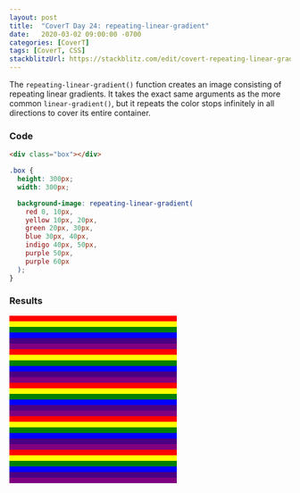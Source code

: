 ```yaml
---
layout: post
title:  "CoverT Day 24: repeating-linear-gradient"
date:   2020-03-02 09:00:00 -0700
categories: [CoverT]
tags: [CoverT, CSS]
stackblitzUrl: https://stackblitz.com/edit/covert-repeating-linear-gradient?file=style.css
---
```


The `repeating-linear-gradient()` function creates an image consisting of repeating linear gradients. It takes the exact same arguments as the more common `linear-gradient()`, but it repeats the color stops infinitely in all directions to cover its entire container.

### Code

```html
<div class="box"></div>
```

```css
.box {
  height: 300px;
  width: 300px;

  background-image: repeating-linear-gradient(
    red 0, 10px,
    yellow 10px, 20px,
    green 20px, 30px,
    blue 30px, 40px,
    indigo 40px, 50px,
    purple 50px,
    purple 60px
  );
}
```

### Results

<style>
.box {
  height: 300px;
  width: 300px;

  background-image: repeating-linear-gradient(
    red 0, 10px,
    yellow 10px, 20px,
    green 20px, 30px,
    blue 30px, 40px,
    indigo 40px, 50px,
    purple 50px,
    purple 60px
  );
}
</style>

<div class="box"></div>